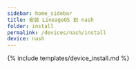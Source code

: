 ```yaml
---
sidebar: home_sidebar
title: 安装 LineageOS 到 nash
folder: install
permalink: /devices/nash/install
device: nash
---
```

{% include templates/device_install.md %}
